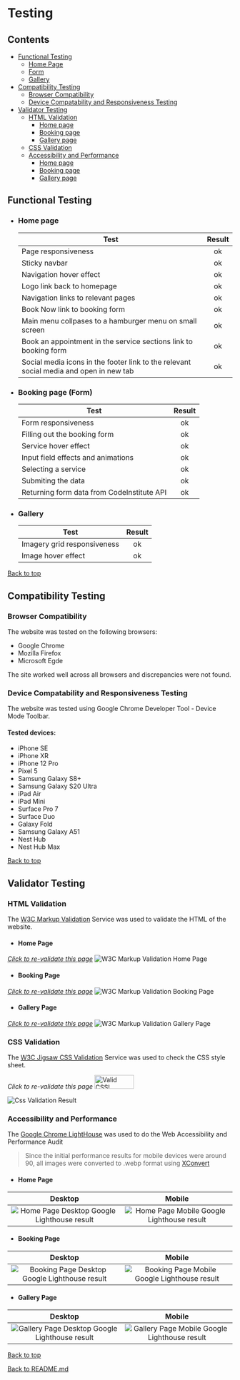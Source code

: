 # Testing

## Contents

- [Functional Testing](#functional-testing)
    - [Home Page](#home-page)
    - [Form](#booking-page-form)
    - [Gallery](#gallery)
- [Compatibility Testing](#compatibility-testing)
    - [Browser Compatibility](#browser-compatibility)
    - [Device Compatability and Responsiveness Testing](#device-compatability-and-responsiveness-testing)
- [Validator Testing](#validator-testing)
    - [HTML Validation](#html-validation)
        - [Home page](#home-page-1)
        - [Booking page](#booking-page)
        - [Gallery page](#gallery-page)
    - [CSS Validation](#css-validation)
    - [Accessibility and Performance](#accessibility-and-performance)
        - [Home page](#home-page-2)
        - [Booking page](#booking-page-1)
        - [Gallery page](#gallery-page-1)

## Functional Testing

- ### Home page
    Test | Result
    ---|:---:
    Page responsiveness | ok
    Sticky navbar | ok
    Navigation hover effect | ok
    Logo link back to homepage | ok
    Navigation links to relevant pages | ok
    Book Now link to booking form | ok
    Main menu collpases to a hamburger menu on small screen | ok
    Book an appointment in the service sections link to booking form | ok
    Social media icons in the footer link to the relevant social media and open in new tab | ok

- ### Booking page (Form)
    Test | Result
    ---|:---:
    Form responsiveness | ok
    Filling out the booking form | ok
    Service hover effect | ok
    Input field effects and animations | ok
    Selecting a service | ok
    Submiting the data | ok
    Returning form data from CodeInstitute API | ok

- ### Gallery
    Test | Result
    ---|:---:
    Imagery grid responsiveness | ok
    Image hover effect | ok

[Back to top](#contents)

## Compatibility Testing
### Browser Compatibility
The website was tested on the following browsers:
- Google Chrome
- Mozilla Firefox
- Microsoft Egde

The site worked well across all browsers and discrepancies were not found.

### Device Compatability and Responsiveness Testing
The website was tested using Google Chrome Developer Tool - Device Mode Toolbar.
#### Tested devices:
- iPhone SE
- iPhone XR
- iPhone 12 Pro
- Pixel 5
- Samsung Galaxy S8+
- Samsung Galaxy S20 Ultra
- iPad Air
- iPad Mini
- Surface Pro 7
- Surface Duo
- Galaxy Fold
- Samsung Galaxy A51
- Nest Hub
- Nest Hub Max

[Back to top](#contents)

## Validator Testing
### HTML Validation
The [W3C Markup Validation](https://validator.w3.org/) Service was used to validate the HTML of the website.
- #### Home Page
[*Click to re-validate this page*](https://validator.w3.org/nu/?doc=https%3A%2F%2Fflashdrag.github.io%2Fbarber-shop%2Findex.html)
![W3C Markup Validation Home Page](validation/homepage-test.png)

- #### Booking Page
[*Click to re-validate this page*](https://validator.w3.org/nu/?doc=https%3A%2F%2Fflashdrag.github.io%2Fbarber-shop%2Fbooknow.html)
![W3C Markup Validation Booking Page](validation/bookingpage-test.png)

- #### Gallery Page
[*Click to re-validate this page*](https://validator.w3.org/nu/?doc=https%3A%2F%2Fflashdrag.github.io%2Fbarber-shop%2Fgallery.html)
![W3C Markup Validation Gallery Page](validation/gallerypage-test.png)

### CSS Validation
The [W3C Jigsaw CSS Validation](https://validator.w3.org/) Service was used to check the CSS style sheet.

*Click to re-validate this page*
<a href="http://jigsaw.w3.org/css-validator/validator?lang=en&profile=css3svg&uri=https%3A%2F%2Fflashdrag.github.io%2Fbarber-shop%2F&usermedium=all&vextwarning=&warning=1">
    <img style="border:0;width:88px;height:31px"
        src="https://jigsaw.w3.org/css-validator/images/vcss"
        alt="Valid CSS!" />
</a>

![Css Validation Result](validation/css-test.png)

### Accessibility and Performance
The [Google Chrome LightHouse](https://developer.chrome.com/docs/lighthouse) was used to do the Web Accessibility and Performance Audit

> Since the initial performance results for mobile devices were around 90, all images were converted to .webp format using [XConvert](https://www.xconvert.com/compress-webp)

- #### Home Page
Desktop | Mobile
:-:|:-:
![Home Page Desktop Google Lighthouse result](validation/home-desktop-lighthouse.png) | ![Home Page Mobile Google Lighthouse result](validation/home-mobile-lighthouse.png)

- #### Booking Page
Desktop | Mobile
:-:|:-:
![Booking Page Desktop Google Lighthouse result](validation/booknow-desktop-lighthouse.png) | ![Booking Page Mobile Google Lighthouse result](validation/booknow-mobile-lighthouse.png)

- #### Gallery Page
Desktop | Mobile
:-:|:-:
![Gallery Page Desktop Google Lighthouse result](validation/gallery-desktop-lighthouse.png) | ![Gallery Page Mobile Google Lighthouse result](validation/gallery-mobile-lighthouse.png)

[Back to top](#contents)

[Back to README.md](https://github.com/FlashDrag/barber-shop/blob/master/README.md#testing)